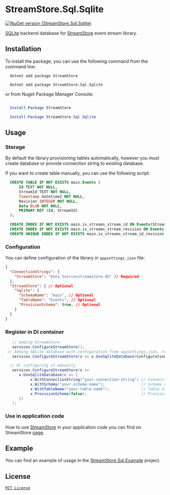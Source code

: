 # StreamStore.Sql.Sqlite

[![NuGet version (StreamStore.Sql.Sqlite)](https://img.shields.io/nuget/v/StreamStore.Sql.Sqlite.svg?style=flat-square)](https://www.nuget.org/packages/StreamStore.Sql.Sqlite/)

[SQLite] backend database for [StreamStore] event stream library.

## Installation

To install the package, you can use the following command from the command line:

```dotnetcli
  dotnet add package StreamStore

  dotnet add package StreamStore.Sql.Sqlite
```

or from Nuget Package Manager Console:

```powershell

  Install-Package StreamStore

  Install-Package StreamStore.Sql.Sqlite
```

## Usage

### Storage

By default the library provisioning tables automatically, however you must create database or provide connection string to existing database.

If you want to create table manually, you can use the following script:

```sql
  CREATE TABLE IF NOT EXISTS main.Events (
      Id TEXT NOT NULL,
      StreamId TEXT NOT NULL,
      Timestamp datetime2 NOT NULL, 
      Revision INTEGER NOT NULL,
      Data BLOB NOT NULL,
      PRIMARY KEY (Id, StreamId)
  );

  CREATE INDEX IF NOT EXISTS main.ix_streams_stream_id ON Events(StreamId);
  CREATE INDEX IF NOT EXISTS main.ix_streams_stream_revision ON Events(Revision);
  CREATE UNIQUE INDEX IF NOT EXISTS main.ix_streams_stream_id_revision ON Events(StreamId, Revision);
```

### Configuration

You can define configuration of the library in `appsettings.json` file:

```json
{
  "ConnectionStrings": {
    "StreamStore": "Data Source=streamstore.db" // Required
  },
  "StreamStore": { // Optional
    "Sqlite": {
      "SchemaName": "main", // Optional
      "TableName": "Events", // Optional
      "ProvisionSchema": true, // Optional
    }
  }
}
```

### Register in DI container

```csharp
   // Adding StreamStore
   services.ConfigureStreamStore();
 // Adding SQLite database with configuration from appsettings.json, requires ConnectionStrings:StreamStore
   services.ConfigureStreamStore(x => x.UseSqliteDatabase(Configuration));

  // Or configuring it manually
   services.ConfigureStreamStore(x =>
      x.UseSqliteDatabase(c => {
           x.WithConnectionString("your-connection-string") // Connection string
           x.WithSchema("your-schema-name");                // Schema name, optional, default is "main"
           x.WithTableName("your-table-name");              // Table name, optional, default is "Events"
           x.ProvisionSchema(false);                        // Provision schema, optional, default is true
      })
   );
```

### Use in application code

How to use [StreamStore] in your application code you can find on StreamStore [page][Usage].

## Example

You can find an example of usage in the [StreamStore.Sql.Example](https://github.com/kostiantyn-matsebora/streamstore/tree/master/src/StreamStore.Sql.Example) project.

## License

[`MIT License`](../../LICENSE)

[StreamStore]: https://github.com/kostiantyn-matsebora/streamstore/tree/master
[Usage]: https://github.com/kostiantyn-matsebora/streamstore/tree/master#Usage
[SQLite]: https://www.sqlite.org/index.html
